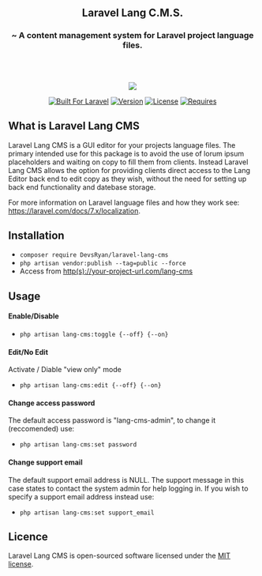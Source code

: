 <h2 align="center">Laravel Lang C.M.S.</h2>
<h3 align="center">~ A content management system for Laravel project language files.</h3>
<br><br>
<p align="center"><img src="https://raw.githubusercontent.com/DevsRyan/img-storage/master/lang-cms-header.png"></p>
<p align="center">
<a target="_blank" href="https://laravel.com/"><img src="https://img.shields.io/badge/Built%20For-Laravel-orange" alt="Built For Laravel"></a>
<a target="_blank" href="https://packagist.org/packages/DevsRyan/laravel-lang-cms"><img src="https://img.shields.io/badge/Current%20Version-0.1.1-blue" alt="Version"></a>
<a target="_blank" href="https://packagist.org/packages/DevsRyan/laravel-lang-cms"><img src="https://img.shields.io/badge/License-MIT-green" alt="License"></a>
<a target="_blank" href="https://laravel.com/"><img src="https://img.shields.io/badge/Requires-Laravel%20%5E7.0-red" alt="Requires"></a>
</p>

## What is Laravel Lang CMS

Laravel Lang CMS is a GUI editor for your projects language files. The primary intended use for this package is to avoid the use of lorum ipsum placeholders and waiting on copy to fill them from clients. Instead  Laravel Lang CMS allows the option for providing clients direct access to the Lang Editor back end to edit copy as they wish, without the need for setting up back end functionality and datebase storage.

For more information on Laravel language files and how they work see: <a href="https://laravel.com/docs/7.x/localization">https://laravel.com/docs/7.x/localization</a>.

## Installation
- `composer require DevsRyan/laravel-lang-cms`
- `php artisan vendor:publish --tag=public --force`
- Access from <a href="https://github.com/DevsRyan/laravel-lang-cms">http(s)://your-project-url.com/lang-cms</a>

## Usage

#### Enable/Disable
- `php artisan lang-cms:toggle {--off} {--on}`

#### Edit/No Edit
Activate / Diable "view only" mode 
- `php artisan lang-cms:edit {--off} {--on}`

#### Change access password
The default access password is "lang-cms-admin", to change it (reccomended) use:
- `php artisan lang-cms:set password`

#### Change support email
The default support email address is NULL. The support message in this case states to contact the system admin for help logging in. If you wish to specify a support email address instead use:
- `php artisan lang-cms:set support_email`

## Licence
Laravel Lang CMS is open-sourced software licensed under the [MIT license](LICENSE.md).
